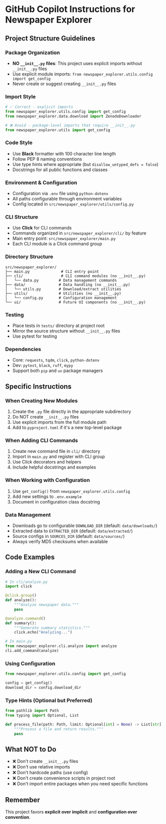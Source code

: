 # GitHub Copilot Instructions for Newspaper Explorer

## Project Structure Guidelines

### Package Organization
- **NO `__init__.py` files**: This project uses explicit imports without `__init__.py` files
- Use explicit module imports: `from newspaper_explorer.utils.config import get_config`
- Never create or suggest creating `__init__.py` files

### Import Style
```python
# ✅ Correct - explicit imports
from newspaper_explorer.utils.config import get_config
from newspaper_explorer.data.download import ZenodoDownloader

# ❌ Avoid - package-level imports that require __init__.py
from newspaper_explorer.utils import get_config
```

### Code Style
- Use **Black** formatter with 100 character line length
- Follow PEP 8 naming conventions
- Use type hints where appropriate (but `disallow_untyped_defs = false`)
- Docstrings for all public functions and classes

### Environment & Configuration
- Configuration via `.env` file using `python-dotenv`
- All paths configurable through environment variables
- Config located in `src/newspaper_explorer/utils/config.py`

### CLI Structure
- Use **Click** for CLI commands
- Commands organized in `src/newspaper_explorer/cli/` by feature
- Main entry point: `src/newspaper_explorer/main.py`
- Each CLI module is a Click command group

### Directory Structure
```
src/newspaper_explorer/
├── main.py              # CLI entry point
├── cli/                 # CLI command modules (no __init__.py)
│   └── data.py         # Data management commands
├── data/               # Data handling (no __init__.py)
│   └── utils.py        # Download/extract utilities
├── utils/              # Utilities (no __init__.py)
│   └── config.py       # Configuration management
└── ui/                 # Future UI components (no __init__.py)
```

### Testing
- Place tests in `tests/` directory at project root
- Mirror the source structure without `__init__.py` files
- Use pytest for testing

### Dependencies
- Core: `requests`, `tqdm`, `click`, `python-dotenv`
- Dev: `pytest`, `black`, `ruff`, `mypy`
- Support both `pip` and `uv` package managers

## Specific Instructions

### When Creating New Modules
1. Create the `.py` file directly in the appropriate subdirectory
2. Do NOT create `__init__.py` files
3. Use explicit imports from the full module path
4. Add to `pyproject.toml` if it's a new top-level package

### When Adding CLI Commands
1. Create new command file in `cli/` directory
2. Import in `main.py` and register with CLI group
3. Use Click decorators and helpers
4. Include helpful docstrings and examples

### When Working with Configuration
1. Use `get_config()` from `newspaper_explorer.utils.config`
2. Add new settings to `.env.example`
3. Document in configuration class docstring

### Data Management
- Downloads go to configurable `DOWNLOAD_DIR` (default: `data/downloads/`)
- Extracted data to `EXTRACTED_DIR` (default: `data/extracted/`)
- Source configs in `SOURCES_DIR` (default: `data/sources/`)
- Always verify MD5 checksums when available

## Code Examples

### Adding a New CLI Command
```python
# In cli/analyze.py
import click

@click.group()
def analyze():
    """Analyze newspaper data."""
    pass

@analyze.command()
def summary():
    """Generate summary statistics."""
    click.echo("Analyzing...")

# In main.py
from newspaper_explorer.cli.analyze import analyze
cli.add_command(analyze)
```

### Using Configuration
```python
from newspaper_explorer.utils.config import get_config

config = get_config()
download_dir = config.download_dir
```

### Type Hints (Optional but Preferred)
```python
from pathlib import Path
from typing import Optional, List

def process_file(path: Path, limit: Optional[int] = None) -> List[str]:
    """Process a file and return results."""
    pass
```

## What NOT to Do
- ❌ Don't create `__init__.py` files
- ❌ Don't use relative imports
- ❌ Don't hardcode paths (use config)
- ❌ Don't create convenience scripts in project root
- ❌ Don't import entire packages when you need specific functions

## Remember
This project favors **explicit over implicit** and **configuration over convention**.
